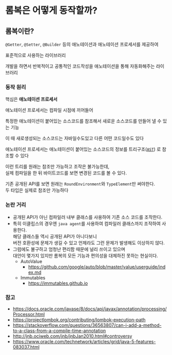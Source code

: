 # 롬복은 어떻게 동작할까?

## 롬복이란?

`@Getter`, `@Setter`, `@Builder` 등의 애노테이션과 애노테이션 프로세서를 제공하여

표준적으로 사용하는 라이브러리

개발을 하면서 반복적이고 공통적인 코드작성을 애노테이션을 통해 자동화해주는 라이브러리

### 동작 원리

핵심은 __애노테이션 프로세서__

애노테이션 프로세서는 컴파일 시점에 끼어들어

특정한 애노테이션이 붙어있는 소스코드를 참조해서 새로운 소스코드를 만들어 낼 수 있는 기능

이 때 새로생성되는 소스코드는 자바일수도있고 다른 어떤 코드일수도 있다

애노테이션 프로세서는 애노테이션이 붙어있는 소스코드의 정보를 트리구조([`AST`](https://javaparser.org/inspecting-an-ast/)) 로 참조할 수
있다

이런 트리를 원래는 참조만 가능하고 조작은 불가능한데,  
실제 컴파일을 한 뒤 바이트코드를 보면 변경된 코드를 볼 수 있다.

기존 공개된 API를 보면 원래는 `RoundEnvironment`와 `TypeElement`만 써야한다.  
두 타입은 실제로 참조만 가능하다

### 논란 거리

* 공개된 API가 아닌 컴파일러 내부 클래스를 사용하여 기존 소스 코드를 조작한다.
* 특히 이클립스의 경우엔 `java agent`를 사용하여 컴파일러 클래스까지 조작하여 사용한다.  
  해당 클래스들 역시 공개된 API가 아니다보니  
  버전 호환성에 문제가 생길 수 있고 언제라도 그런 문제가 발생해도 이상하지 않다.
* 그럼에도 불구하고 엄청난 편리함 때문에 널리 쓰이고 있으며  
  대안이 몇가지 있지만 롬복의 모든 기능과 편의성을 대체하진 못하는 현실이다.
    * AutoValue
        * https://github.com/google/auto/blob/master/value/userguide/index.md
    * Immutables
        * https://immutables.github.io

### 참고

* https://docs.oracle.com/javase/8/docs/api/javax/annotation/processing/Processor.html
* https://projectlombok.org/contributing/lombok-execution-path
* https://stackoverflow.com/questions/36563807/can-i-add-a-method-to-a-class-from-a-compile-time-annotation
* http://jnb.ociweb.com/jnb/jnbJan2010.html#controversy
* https://www.oracle.com/technetwork/articles/grid/java-5-features-083037.html

